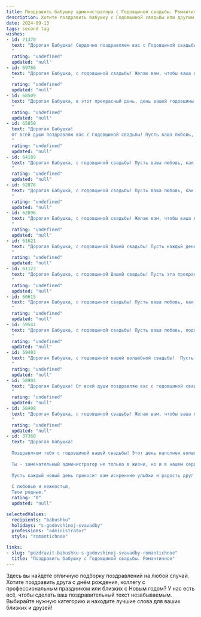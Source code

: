 ```yaml
---
title: Поздравить бабушку администратора с Годовщиной свадьбы. Романтичное
description: Хотите поздравить бабушку с Годовщиной свадьбы или другим праздником? Наш ИИ создаст незабываемое поздравление, а вы обязательно выделитесь среди других.  
date: 2024-09-13
tags: second tag
wishes:
- id: 71370
  text: "Дорогая Бабушка! Сердечно поздравляем вас с Годовщиной свадьбы! Пусть ваша любовь, как прекрасный виноградник, будет плодоносить годами, а ваши чувства, как старое вино,  станут еще крепче и насыщеннее. Счастья вам, любви и благополучия!
  "
  rating: "undefined"
  updated: "null"
- id: 69786
  text: "Дорогая Бабушка, с годовщиной свадьбы! Желаю вам, чтобы ваша любовь, подобно крепкому вину, с каждым годом становилась только ярче и богаче. Пусть ваш дом всегда будет полон радости, тепла и семейного очарования.
  "
  rating: "undefined"
  updated: "null"
- id: 68509
  text: "Дорогая Бабушка, в этот прекрасный день, день вашей годовщины свадьбы, хочется сказать слова любви и восхищения! Вы, как и много лет назад, сияете, словно молодожены, и ваши глаза светятся теплом и нежностью, как в тот день, когда вы сказали друг другу: \"Да!\". Пусть эта любовь, как драгоценный бриллиант, будет сиять во все времена, а верность и забота останутся нерушимыми! С юбилеем, моя любимая Бабушка!
  "
  rating: "undefined"
  updated: "null"
- id: 65850
  text: "Дорогая Бабушка!
  От всей души поздравляю вас с Годовщиной свадьбы! Пусть ваша любовь, как крепкое вино, с годами становится только слаще и богаче. Желаю вам  многих счастливых лет, наполненных теплом, заботой и взаимной нежностью.
  "
  rating: "undefined"
  updated: "null"
- id: 64189
  text: "Дорогая Бабушка, с годовщиной свадьбы! Пусть ваша любовь, как хорошее вино, с годами становится только крепче и ароматнее. Вы –  образец верности и нежности, и я искренне восхищаюсь вашими отношениями.  Желаю вам бесконечного счастья, здоровья и  радости в кругу любимых!
  "
  rating: "undefined"
  updated: "null"
- id: 62876
  text: "Дорогая Бабушка, с годовщиной свадьбы! Пусть ваша любовь, как прекрасный цветок, расцветает с каждым годом, а ваше счастье будет безоблачным и безграничным!
  "
  rating: "undefined"
  updated: "null"
- id: 62096
  text: "Дорогая Бабушка, с годовщиной свадьбы! Желаю вам, чтобы ваша любовь, как вино, с годами становилась только крепче и ароматнее. Пусть каждый день вашей жизни будет наполнен теплом, счастьем и нежностью, как в тот самый день, когда вы сказали друг другу \"да\".
  "
  rating: "undefined"
  updated: "null"
- id: 61621
  text: "Дорогая Бабушка, с годовщиной Вашей свадьбы! Пусть каждый день Вашей совместной жизни будет наполнен такой же любовью и нежностью, как в день, когда Вы стали семьей. Желаю Вам крепкого здоровья, семейного счастья и долгих лет, пропитанных любовью и счастьем!
  "
  rating: "undefined"
  updated: "null"
- id: 61123
  text: "Дорогая Бабушка, с годовщиной Вашей свадьбы! Пусть эта прекрасная дата напомнит Вам о том, как сильно Вы любите друг друга, и как крепко ваша любовь прошла сквозь годы. Желаю Вам бесконечного счастья, здоровья и радости в семейной жизни.
  "
  rating: "undefined"
  updated: "null"
- id: 60615
  text: "Дорогая Бабушка, с годовщиной свадьбы! Пусть ваша любовь, как вино, с годами становится только крепче и ароматнее. Вы – пример настоящей романтики и верности, ваша история – вдохновение для всех нас. Желаю вам долгих лет счастья, крепкого здоровья и бесконечной нежности друг к другу. 💖
  "
  rating: "undefined"
  updated: "null"
- id: 59541
  text: "Дорогая Бабушка, с годовщиной свадьбы! Пусть ваша любовь, подобно вину, с годами становится только крепче и слаще. Вы - пример для всех нас, доказательство того, что настоящая любовь вечна и непоколебима. Желаю вам  бесконечного счастья,  крепкого здоровья и ещё долгих лет, наполненных  радостью и заботой друг о друге!
  "
  rating: "undefined"
  updated: "null"
- id: 59403
  text: "Дорогая Бабушка, с годовщиной вашей волшебной свадьбы!  Пусть ваша любовь, как драгоценная нить, сплетенная из нежности и верности, продолжается вечно, а ваша семейная жизнь – это всегда праздник, наполненный счастьем и гармонией.
  "
  rating: "undefined"
  updated: "null"
- id: 58904
  text: "Дорогая Бабушка! От всей души поздравляю вас с годовщиной свадьбы! Пусть ваша любовь, как вино, с годами становится только крепче и ароматнее. Желаю вам долгих лет счастья, здоровья и нежности!
  "
  rating: "undefined"
  updated: "null"
- id: 58408
  text: "Дорогая Бабушка, с годовщиной свадьбы! Желаю вам, чтобы ваша любовь, как и ваша работа администратора, всегда была организованной, гармоничной и полной нежности. Пусть ваш дом будет оазисом любви и счастья, а каждый день будет наполнен радостью и уютом.
  "
  rating: "undefined"
  updated: "null"
- id: 37368
  text: "Дорогая бабушка!
  
  Поздравляем тебя с годовщиной вашей свадьбы! Этот день наполнен волшебством любви и нежности, которая согревает наши сердца. Ваши совместные годы — это удивительное путешествие, полное радости, поддержки и заботы друг о друге.
  
  Ты - замечательный администратор не только в жизни, но и в нашем сердечном уюте. Твоя мудрость и доброта создают вокруг атмосферу тепла и гармонии.
  
  Пусть каждый новый день приносит вам искренние улыбки и радость друг друга. Желаем бесконечной любви, здоровья и счастья в каждом совместном мгновении.
  
  С любовью и нежностью,
  Твои родные."
  rating: "0"
  updated: "null"

selectedValues:
  recipients: "babushku"
  holidays: "s-godovshinoj-svavadby"
  professions: "administrator"
  style: "romantichnoe"

links:
- slug: "pozdravit-babushku-s-godovshinoj-svavadby-romantichnoe"
  title: "Поздравить бабушку с Годовщиной свадьбы. Романтичное"
---
```


Здесь вы найдете отличную подборку поздравлений на любой случай. 
Хотите поздравить друга с днём рождения, коллегу с профессиональным праздником или близких с Новым годом? У нас есть всё, чтобы сделать ваш поздравительный текст незабываемым. Выбирайте нужную категорию и находите лучшие слова для ваших близких и друзей!
